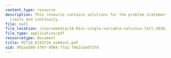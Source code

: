 ```yaml
---
content_type: resource
description: This resource contains solutions for the problem statements related to
  limits and continuity.
file: null
file_location: /coursemedia/18-01sc-single-variable-calculus-fall-2010/992aa5605f07998477a1f9e2cba0737d_MIT18_01SCF10_ex04sol.pdf
file_type: application/pdf
resourcetype: Document
title: MIT18_01SCF10_ex04sol.pdf
uid: 992aa560-5f07-9984-77a1-f9e2cba0737d
---
```

